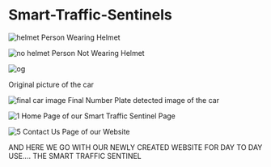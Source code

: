 # Smart-Traffic-Sentinels

![helmet](https://github.com/user-attachments/assets/d027ea7c-8f9a-492f-88ca-c7212501a1fc)
Person Wearing Helmet

![no helmet](https://github.com/user-attachments/assets/0f0ca65a-d999-4087-a95e-178dff688158)
Person Not Wearing Helmet

![og](https://github.com/user-attachments/assets/8a504a8b-6175-4532-bba5-a562874d3456)

Original picture of the car

![final car image](https://github.com/user-attachments/assets/9be0ac06-3c5e-40ce-9abe-6fd815a217c8)
Final Number Plate detected image of the car

![1](https://github.com/user-attachments/assets/10a4d828-d229-41ec-9e07-e04d458f1d76)
Home Page of our Smart Traffic Sentinel Page

![5](https://github.com/user-attachments/assets/ee4dce71-6e0d-4838-a769-d28958339600)
Contact Us Page of our Website


AND HERE WE GO WITH OUR NEWLY CREATED WEBSITE FOR DAY TO DAY USE.... THE SMART TRAFFIC SENTINEL
